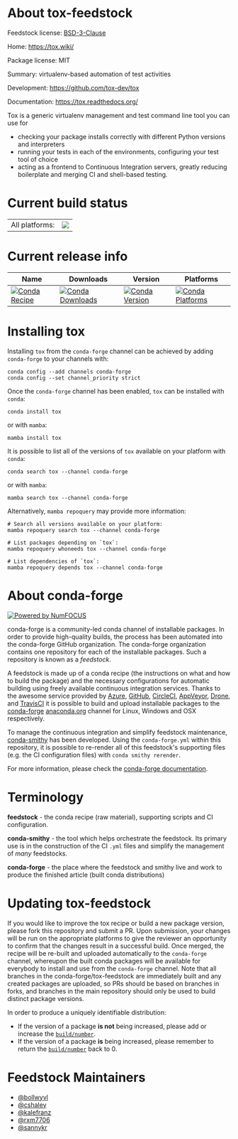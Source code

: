 About tox-feedstock
===================

Feedstock license: [BSD-3-Clause](https://github.com/conda-forge/tox-feedstock/blob/main/LICENSE.txt)

Home: https://tox.wiki/

Package license: MIT

Summary: virtualenv-based automation of test activities

Development: https://github.com/tox-dev/tox

Documentation: https://tox.readthedocs.org/

Tox is a generic virtualenv management and test command line tool you can use for
- checking your package installs correctly with different Python versions and interpreters
- running your tests in each of the environments, configuring your test tool of choice
- acting as a frontend to Continuous Integration servers, greatly reducing boilerplate
and merging CI and shell-based testing.

Current build status
====================


<table><tr><td>All platforms:</td>
    <td>
      <a href="https://dev.azure.com/conda-forge/feedstock-builds/_build/latest?definitionId=5109&branchName=main">
        <img src="https://dev.azure.com/conda-forge/feedstock-builds/_apis/build/status/tox-feedstock?branchName=main">
      </a>
    </td>
  </tr>
</table>

Current release info
====================

| Name | Downloads | Version | Platforms |
| --- | --- | --- | --- |
| [![Conda Recipe](https://img.shields.io/badge/recipe-tox-green.svg)](https://anaconda.org/conda-forge/tox) | [![Conda Downloads](https://img.shields.io/conda/dn/conda-forge/tox.svg)](https://anaconda.org/conda-forge/tox) | [![Conda Version](https://img.shields.io/conda/vn/conda-forge/tox.svg)](https://anaconda.org/conda-forge/tox) | [![Conda Platforms](https://img.shields.io/conda/pn/conda-forge/tox.svg)](https://anaconda.org/conda-forge/tox) |

Installing tox
==============

Installing `tox` from the `conda-forge` channel can be achieved by adding `conda-forge` to your channels with:

```
conda config --add channels conda-forge
conda config --set channel_priority strict
```

Once the `conda-forge` channel has been enabled, `tox` can be installed with `conda`:

```
conda install tox
```

or with `mamba`:

```
mamba install tox
```

It is possible to list all of the versions of `tox` available on your platform with `conda`:

```
conda search tox --channel conda-forge
```

or with `mamba`:

```
mamba search tox --channel conda-forge
```

Alternatively, `mamba repoquery` may provide more information:

```
# Search all versions available on your platform:
mamba repoquery search tox --channel conda-forge

# List packages depending on `tox`:
mamba repoquery whoneeds tox --channel conda-forge

# List dependencies of `tox`:
mamba repoquery depends tox --channel conda-forge
```


About conda-forge
=================

[![Powered by
NumFOCUS](https://img.shields.io/badge/powered%20by-NumFOCUS-orange.svg?style=flat&colorA=E1523D&colorB=007D8A)](https://numfocus.org)

conda-forge is a community-led conda channel of installable packages.
In order to provide high-quality builds, the process has been automated into the
conda-forge GitHub organization. The conda-forge organization contains one repository
for each of the installable packages. Such a repository is known as a *feedstock*.

A feedstock is made up of a conda recipe (the instructions on what and how to build
the package) and the necessary configurations for automatic building using freely
available continuous integration services. Thanks to the awesome service provided by
[Azure](https://azure.microsoft.com/en-us/services/devops/), [GitHub](https://github.com/),
[CircleCI](https://circleci.com/), [AppVeyor](https://www.appveyor.com/),
[Drone](https://cloud.drone.io/welcome), and [TravisCI](https://travis-ci.com/)
it is possible to build and upload installable packages to the
[conda-forge](https://anaconda.org/conda-forge) [anaconda.org](https://anaconda.org/)
channel for Linux, Windows and OSX respectively.

To manage the continuous integration and simplify feedstock maintenance,
[conda-smithy](https://github.com/conda-forge/conda-smithy) has been developed.
Using the ``conda-forge.yml`` within this repository, it is possible to re-render all of
this feedstock's supporting files (e.g. the CI configuration files) with ``conda smithy rerender``.

For more information, please check the [conda-forge documentation](https://conda-forge.org/docs/).

Terminology
===========

**feedstock** - the conda recipe (raw material), supporting scripts and CI configuration.

**conda-smithy** - the tool which helps orchestrate the feedstock.
                   Its primary use is in the construction of the CI ``.yml`` files
                   and simplify the management of *many* feedstocks.

**conda-forge** - the place where the feedstock and smithy live and work to
                  produce the finished article (built conda distributions)


Updating tox-feedstock
======================

If you would like to improve the tox recipe or build a new
package version, please fork this repository and submit a PR. Upon submission,
your changes will be run on the appropriate platforms to give the reviewer an
opportunity to confirm that the changes result in a successful build. Once
merged, the recipe will be re-built and uploaded automatically to the
`conda-forge` channel, whereupon the built conda packages will be available for
everybody to install and use from the `conda-forge` channel.
Note that all branches in the conda-forge/tox-feedstock are
immediately built and any created packages are uploaded, so PRs should be based
on branches in forks, and branches in the main repository should only be used to
build distinct package versions.

In order to produce a uniquely identifiable distribution:
 * If the version of a package **is not** being increased, please add or increase
   the [``build/number``](https://docs.conda.io/projects/conda-build/en/latest/resources/define-metadata.html#build-number-and-string).
 * If the version of a package **is** being increased, please remember to return
   the [``build/number``](https://docs.conda.io/projects/conda-build/en/latest/resources/define-metadata.html#build-number-and-string)
   back to 0.

Feedstock Maintainers
=====================

* [@bollwyvl](https://github.com/bollwyvl/)
* [@cshaley](https://github.com/cshaley/)
* [@kalefranz](https://github.com/kalefranz/)
* [@rxm7706](https://github.com/rxm7706/)
* [@sannykr](https://github.com/sannykr/)

